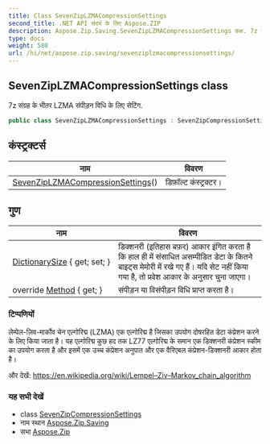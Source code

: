 ```yaml
---
title: Class SevenZipLZMACompressionSettings
second_title: .NET API संदर्भ के लिए Aspose.ZIP
description: Aspose.Zip.Saving.SevenZipLZMACompressionSettings कक्ष. 7z संग्रह के भतर LZMA संपड़न वध के लए सेटंग.
type: docs
weight: 580
url: /hi/net/aspose.zip.saving/sevenziplzmacompressionsettings/
---
```

## SevenZipLZMACompressionSettings class

7z संग्रह के भीतर LZMA संपीड़न विधि के लिए सेटिंग.

```csharp
public class SevenZipLZMACompressionSettings : SevenZipCompressionSettings
```

## कंस्ट्रक्टर्स

| नाम | विवरण |
| --- | --- |
| [SevenZipLZMACompressionSettings](sevenziplzmacompressionsettings/)() | डिफ़ॉल्ट कंस्ट्रक्टर। |

## गुण

| नाम | विवरण |
| --- | --- |
| [DictionarySize](../../aspose.zip.saving/sevenziplzmacompressionsettings/dictionarysize/) { get; set; } | डिक्शनरी (इतिहास बफ़र) आकार इंगित करता है कि हाल ही में संसाधित असम्पीडित डेटा के कितने बाइट्स मेमोरी में रखे गए हैं। यदि सेट नहीं किया गया है, तो प्रवेश आकार के अनुसार चुना जाएगा। |
| override [Method](../../aspose.zip.saving/sevenziplzmacompressionsettings/method/) { get; } | संपीड़न या विसंपीड़न विधि प्राप्त करता है। |

### टिप्पणियों

लेम्पेल-ज़िव-मार्कोव चेन एल्गोरिद्म (LZMA) एक एल्गोरिद्म है जिसका उपयोग दोषरहित डेटा कंप्रेशन करने के लिए किया जाता है। यह एल्गोरिद्म कुछ हद तक LZ77 एल्गोरिद्म के समान एक डिक्शनरी कंप्रेशन स्कीम का उपयोग करता है और इसमें एक उच्च कंप्रेशन अनुपात और एक वैरिएबल कंप्रेशन-डिक्शनरी आकार होता है।

और देखें: https://en.wikipedia.org/wiki/Lempel–Ziv–Markov_chain_algorithm

### यह सभी देखें

* class [SevenZipCompressionSettings](../sevenzipcompressionsettings/)
* नाम स्थान [Aspose.Zip.Saving](../../aspose.zip.saving/)
* सभा [Aspose.Zip](../../)



